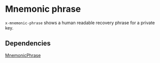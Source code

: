 # Mnemonic phrase
`x-mnemonic-phrase` shows a human readable recovery phrase for a private key.

## Dependencies
[MnemonicPhrase](https://github.com/nimiq/mnemonic-phrase)
